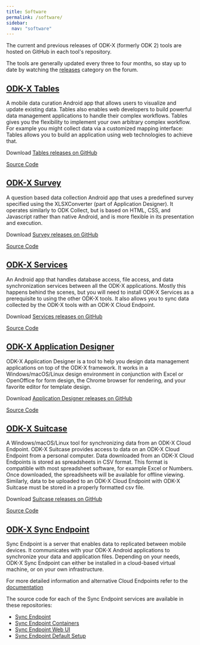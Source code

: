 ```yaml
---
title: Software
permalink: /software/
sidebar:
  nav: "software"
---
```


The current and previous releases of ODK-X (formerly ODK 2) tools are hosted on GitHub in each tool's repository.

The tools are generally updated every three to four months, so stay up to date by watching the [releases](https://forum.odk-x.org/c/releases) category on the forum.

## [ODK-X Tables](#odk-x-tables)
A mobile data curation Android app that  allows users to visualize and update existing data.
Tables also enables web developers to build powerful data management applications to handle their complex workflows. Tables gives you the flexibility to implement your own arbitrary complex workflow. For example you might collect data via a customized mapping interface: Tables allows you to build an application using web technologies to achieve that.

Download [Tables releases on GitHub](https://github.com/odk-x/tables/releases)

[Source Code](https://github.com/odk-x/tables)

## [ODK-X Survey](#odk-x-survey)
A question based data collection Android app that uses a predefined survey specified using the XLSXConverter (part of Application Designer). It operates similarly to ODK Collect, but is based on HTML, CSS, and Javascript rather than native Android, and is more flexible in its presentation and execution.

Download [Survey releases on GitHub](https://github.com/odk-x/survey/releases)

[Source Code](https://github.com/odk-x/survey)

## [ODK-X Services](#odk-x-services)
An Android app that handles database access, file access, and data synchronization services between all the ODK-X applications. Mostly this happens behind the scenes, but you will need to install ODK-X Services as a prerequisite to using the other ODK-X tools. It also allows you to sync data collected by the ODK-X tools with an ODK-X Cloud Endpoint. 

Download [Services releases on GitHub](https://github.com/odk-x/services/releases)

[Source Code](https://github.com/odk-x/services)

## [ODK-X Application Designer](#odk-x-application-designer)
ODK-X Application Designer is a tool to help you design data management applications on top of the ODK-X framework. It works in a Windows/macOS/Linux design environment in conjunction with Excel or OpenOffice for form design, the Chrome browser for rendering, and your favorite editor for template design.

Download [Application Designer releases on GitHub](https://github.com/odk-x/app-designer/releases)

[Source Code](https://github.com/odk-x/app-designer)

## [ODK-X Suitcase](#odk-x-suitcase)
A Windows/macOS/Linux tool for synchronizing data from an ODK-X Cloud Endpoint. ODK-X Suitcase provides access to data on an ODK-X Cloud Endpoint from a personal computer. 
Data downloaded from an ODK-X Cloud Endpoints is stored as spreadsheets in CSV format. This format is compatible with most spreadsheet software, for example Excel or Numbers. Once downloaded, the spreadsheets will be available for offline viewing. Similarly, data to be uploaded to an ODK-X Cloud Endpoint with ODK-X Suitcase must be stored in a properly formatted csv file.

Download [Suitcase releases on GitHub](https://github.com/odk-x/suitcase/releases)

[Source Code](https://github.com/odk-x/suitcase)

## [ODK-X Sync Endpoint](#odk-x-sync-endpoint)
Sync Endpoint is a server that enables data to replicated between mobile devices. It communicates with your ODK-X Android applications to synchronize your data and application files.
Depending on your needs, ODK-X Sync Endpoint can either be installed in a cloud-based virtual machine, or on your own infrastructure.

For more detailed information and alternative Cloud Endpoints refer to the [documentation](https://docs.odk-x.org/cloud-endpoints-intro/) 

The source code for each of the Sync Endpoint services are available in these repositories:

- [Sync Endpoint](https://github.com/odk-x/sync-endpoint)
- [Sync Endpoint Containers](https://github.com/odk-x/sync-endpoint-containers)
- [Sync Endpoint Web UI](https://github.com/odk-x/sync-endpoint-web-ui)
- [Sync Endpoint Default Setup](https://github.com/odk-x/sync-endpoint-default-setup)
